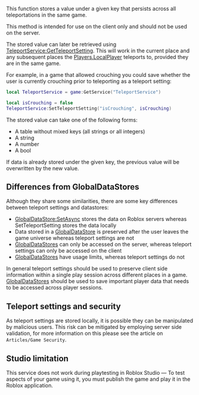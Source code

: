This function stores a value under a given key that persists across all teleportations in the same game.

This method is intended for use on the client only and should not be used on the server.

The stored value can later be retrieved using [TeleportService:GetTeleportSetting](https://developer.roblox.com/en-us/api-reference/function/TeleportService/GetTeleportSetting). This will work in the current place and any subsequent places the [Players.LocalPlayer](https://developer.roblox.com/en-us/api-reference/property/Players/LocalPlayer) teleports to, provided they are in the same game.

For example, in a game that allowed crouching you could save whether the user is currently crouching prior to teleporting as a teleport setting:

```Lua
local TeleportService = game:GetService("TeleportService")

local isCrouching = false
TeleportService:SetTeleportSetting("isCrouching", isCrouching)
``` 

The stored value can take one of the following forms:

*   A table without mixed keys (all strings or all integers)
*   A string
*   A number
*   A bool

If data is already stored under the given key, the previous value will be overwritten by the new value.

Differences from GlobalDataStores
---------------------------------

Although they share some similarities, there are some key differences between teleport settings and datastores:

*   [GlobalDataStore:SetAsync](https://developer.roblox.com/en-us/api-reference/function/GlobalDataStore/SetAsync) stores the data on Roblox servers whereas SetTeleportSetting stores the data locally
*   Data stored in a [GlobalDataStore](https://developer.roblox.com/en-us/api-reference/class/GlobalDataStore) is preserved after the user leaves the game universe whereas teleport settings are not
*   [GlobalDataStores](https://developer.roblox.com/en-us/api-reference/class/GlobalDataStore) can only be accessed on the server, whereas teleport settings can only be accessed on the client
*   [GlobalDataStores](https://developer.roblox.com/en-us/api-reference/class/GlobalDataStore) have usage limits, whereas teleport settings do not

In general teleport settings should be used to preserve client side information within a single play session across different places in a game. [GlobalDataStores](https://developer.roblox.com/en-us/api-reference/class/GlobalDataStore) should be used to save important player data that needs to be accessed across player sessions.

Teleport settings and security
------------------------------

As teleport settings are stored locally, it is possible they can be manipulated by malicious users. This risk can be mitigated by employing server side validation, for more information on this please see the article on `Articles/Game Security`.

Studio limitation
-----------------

This service does not work during playtesting in Roblox Studio — To test aspects of your game using it, you must publish the game and play it in the Roblox application.